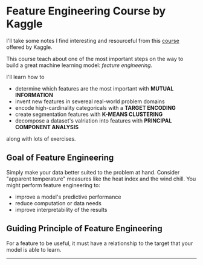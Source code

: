 # Feature Engineering Course by Kaggle

I'll take some notes I find interesting and resourceful from this [course](https://www.kaggle.com/code/ryanholbrook/what-is-feature-engineering) offered by Kaggle.

This course teach about one of the most important steps on the way to build a great machine learning model: *feature engineering*.

I'll learn how to

  - determine which features are the most important with **MUTUAL INFORMATION**
  - invent new features in severeal real-world problem domains
  - encode high-cardinality categoricals with a **TARGET ENCODING**
  - create segmentation features with **K-MEANS CLUSTERING**
  - decompose a dataset's valriation into features with **PRINCIPAL COMPONENT ANALYSIS**

along with lots of exercises.

## Goal of Feature Engineering

Simply make your data better suited to the problem at hand.
Consider "apparent temperature" measures like the heat index and the wind chill. You might perform feature engineering to:
  
  - improve a model's predictive performance
  - reduce computation or data needs
  - improve interpretability of the results

## Guiding Principle of Feature Engineering

For a feature to be useful, it must have a relationship to the target that your model is able to learn. 

***
